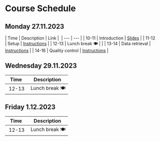 # Course Schedule

## Monday 27.11.2023  

| Time | Description | Link | 
| --- | --- |
| 10-11 | Introduction | [Slides](../Lectures/01_introduction.pdf) |
| 11-12 | Setup | [Instructions](README.md#setup) |
| 12-13 | Lunch break :plate_with_cutlery: | | 
| 13-14 | Data retrieval | [Instructions](README.md#data) |
| 14-16 | Quality control | [Instructions](README.md#data) |

## Wednesday 29.11.2023

| Time | Description|
| --- | --- |
| 12-13 | Lunch break :plate_with_cutlery: | | 

## Friday 1.12.2023

| Time | Description|
| --- | --- |
| 12-13 | Lunch break :plate_with_cutlery: |